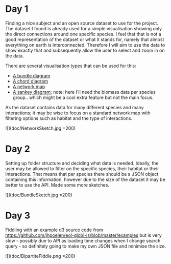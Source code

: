 # Day 1
Finding a nice subject and an open source dataset to use for the project. The dataset I found is already used for a simple visualisation showing only the direct connections around one specific species. I feel that that is not a good representation of the dataset or what it stands for, namely that almost everything on earth is interconnected. Therefore I will aim to use the data to show exactly that and subsequently allow the user to select and zoom in on the data.

There are several visualisation types that can be used for this:
* [A bundle diagram](http://mbostock.github.io/d3/talk/20111116/bundle.html)
* [A chord diagram](http://sdk.gooddata.com/gooddata-js/example/chord-chart-to-analyze-sales/)
* [A network map](http://christophergandrud.github.io/networkD3/)
* [A sankey diagram](http://bost.ocks.org/mike/sankey/); note: here I'll need the biomass data per species group.. which might be a cool extra feature but not the main focus.

As the dataset contains data for many different species and many interactions; it may be wise to focus on a standard network map with filtering options such as habitat and the type of interactions.

![](doc/NetworkSketch.jpg =200)

# Day 2
Setting up folder structure and deciding what data is needed. Ideally, the user may be allowed to filter on the specific species, their habitat or their interactions. That means that per species there should be a JSON object containing this information, however due to the size of the dataset it may be better to use the API.
Made some more sketches.

![](doc/BundleSketch.jpg =200)

# Day 3
Fiddling with an example d3 source code from https://github.com/jhpoelen/eol-globi-js/blob/master/examples
but is very slow - possibly due to API as loading time changes when I change search query - so definitely going to make my own JSON file and minimise the size.

![](doc/BipartiteFiddle.png =200)
